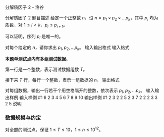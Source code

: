 



分解质因子 2 - 洛谷














分解质因子 2
题目描述
给定一个正整数 $n$，设 $n = p_1 \times p_2 \times \dots p_k$，其中 $p_i$ 均为质数，对 $1 \leq i < k$，$p_i \leq p_{i + 1}$。

可以证明，序列 $p_i$ 是唯一的。

对每个给定的 $n$，请你求出 $p_1, p_2, \dots p_k$。
输入输出格式
输入格式

**本题单测试点内有多组测试数据**。

第一行是一个整数，表示测试数据组数 $T$。

接下来 $T$ 行，每行一个整数，表示一组数据的 $n$。
输出格式

对每组数据，输出一行若干个用空格隔开的整数，依次表示 $p_1, p_2, \dots p_k$。
输入输出样例
输入样例 #1
9
2
3
4
5
6
7
8
9
10
输出样例 #1
2
3
2 2
5
2 3
7
2 2 2
3 3
2 5
说明
### 数据规模与约定

对全部的测试点，保证 $1 \leq T \leq 10$，$1 \leq n \leq 10^{12}$。






